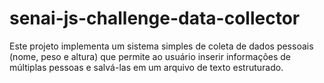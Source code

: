 # senai-js-challenge-data-collector
Este projeto implementa um sistema simples de coleta de dados pessoais (nome, peso e altura) que permite ao usuário inserir informações de múltiplas pessoas e salvá-las em um arquivo de texto estruturado.

